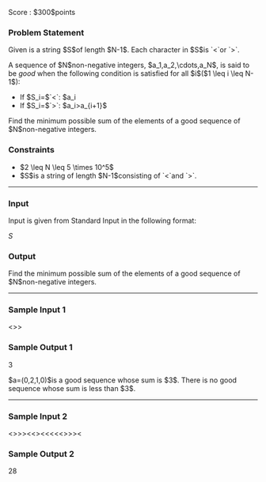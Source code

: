 
<div>

<span>

<span>

<p>
Score : $300$points
</p>

<div>

<section>

### **Problem Statement**

<p>
Given is a string $S$of length $N-1$.
Each character in $S$is `<`or `>`.
</p>

<p>
A sequence of $N$non-negative integers, $a_1,a_2,\cdots,a_N$, is said to be 
<em>
good
</em>
when the following condition is satisfied for all $i$($1 \leq i \leq N-1$):
</p>

<ul>

<li>
If $S_i=$`<`: $a_i<a_{i+1}$
</li>

<li>
If $S_i=$`>`: $a_i>a_{i+1}$
</li>

</ul>

<p>
Find the minimum possible sum of the elements of a good sequence of $N$non-negative integers.
</p>

</section>

</div>

<div>

<section>

### **Constraints**

<ul>

<li>
$2 \leq N \leq 5 \times 10^5$
</li>

<li>
$S$is a string of length $N-1$consisting of `<`and `>`.
</li>

</ul>

</section>

</div>

---

<div>

<div>

<section>

### **Input**

<p>
Input is given from Standard Input in the following format:
</p>

<div>

$S$
</div>

</section>

</div>

<div>

<section>

### **Output**

<p>
Find the minimum possible sum of the elements of a good sequence of $N$non-negative integers.
</p>

</section>

</div>

</div>

---

<div>

<section>

### **Sample Input 1**

<div>

<>>

</div>

</section>

</div>

<div>

<section>

### **Sample Output 1**

<div>

3

</div>

<p>
$a=(0,2,1,0)$is a good sequence whose sum is $3$.
There is no good sequence whose sum is less than $3$.
</p>

</section>

</div>

---

<div>

<section>

### **Sample Input 2**

<div>

<>>><<><<<<<>>><

</div>

</section>

</div>

<div>

<section>

### **Sample Output 2**

<div>

28

</div>

</section>

</div>

</span>

</span>

</div>
